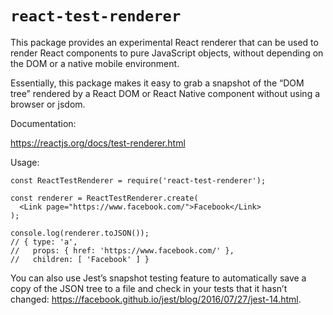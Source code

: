 `react-test-renderer`
=====================

This package provides an experimental React renderer that can be used to render React components to pure JavaScript objects, without depending on the DOM or a native mobile environment.

Essentially, this package makes it easy to grab a snapshot of the “DOM tree” rendered by a React DOM or React Native component without using a browser or jsdom.

Documentation:

<https://reactjs.org/docs/test-renderer.html>

Usage:

    const ReactTestRenderer = require('react-test-renderer');

    const renderer = ReactTestRenderer.create(
      <Link page="https://www.facebook.com/">Facebook</Link>
    );

    console.log(renderer.toJSON());
    // { type: 'a',
    //   props: { href: 'https://www.facebook.com/' },
    //   children: [ 'Facebook' ] }

You can also use Jest’s snapshot testing feature to automatically save a copy of the JSON tree to a file and check in your tests that it hasn’t changed: https://facebook.github.io/jest/blog/2016/07/27/jest-14.html.
